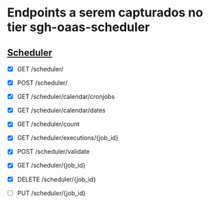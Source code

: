 # Endpoints a serem capturados no tier sgh-oaas-scheduler


## [Scheduler](https://oaas-scheduler.nuvem.bb.com.br/doc/)

- [X] GET /scheduler/

- [X] POST /scheduler/

- [X] GET /scheduler/calendar/cronjobs

- [X] GET /scheduler/calendar/dates
      
- [X] GET /scheduler/count

- [X] GET /scheduler/executions/{job_id}

- [X] POST /scheduler/validate

- [X] GET /scheduler/{job_id}

- [X] DELETE /scheduler/{job_id}

- [ ] PUT /scheduler/{job_id}
